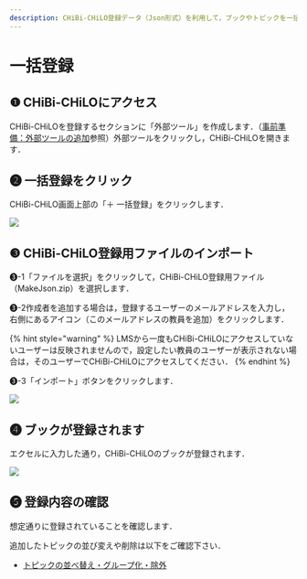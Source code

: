 ```yaml
---
description: CHiBi-CHiLO登録データ（Json形式）を利用して，ブックやトピックを一括で作成します．
---
```


# 一括登録

## ❶ CHiBi-CHiLOにアクセス

CHiBi-CHiLOを登録するセクションに「外部ツール」を作成します．（[事前準備：外部ツールの追加](../../chibichilo/access.md)参照）外部ツールをクリックし，CHiBi-CHiLOを開きます．

## ❷ 一括登録をクリック

CHiBi-CHiLO画面上部の「＋ 一括登録」をクリックします．

![](../../.gitbook/assets/import-register\_01.png)

## ❸ CHiBi-CHiLO登録用ファイルのインポート

❸-1「ファイルを選択」をクリックして，CHiBi-CHiLO登録用ファイル（MakeJson.zip）を選択します．

❸-2作成者を追加する場合は，登録するユーザーのメールアドレスを入力し，右側にあるアイコン（このメールアドレスの教員を追加）をクリックします．

{% hint style="warning" %}
LMSから一度もCHiBi-CHiLOにアクセスしていないユーザーは反映されませんので，設定したい教員のユーザーが表示されない場合は，そのユーザーでCHiBi-CHiLOにアクセスしてください．
{% endhint %}

❸-3「インポート」ボタンをクリックします．

![](../../.gitbook/assets/import-register\_02.png)

## ❹ ブックが登録されます

エクセルに入力した通り，CHiBi-CHiLOのブックが登録されます．

![](../../.gitbook/assets/import-register\_03.png)

## ❺ 登録内容の確認

想定通りに登録されていることを確認します．

追加したトピックの並び変えや削除は以下をご確認下さい．

* [トピックの並べ替え・グループ化・除外](../../book/create.md#topikkunobeegurpu)
